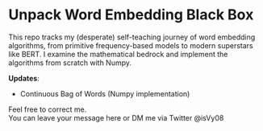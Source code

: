 # Unpack Word Embedding Black Box
This repo tracks my (desperate) self-teaching journey of word embedding algorithms, from primitive frequency-based models to modern superstars like BERT. 
I examine the mathematical bedrock and implement the algorithms from scratch with Numpy.    

**Updates**: 
- Continuous Bag of Words (Numpy implementation)

Feel free to correct me. 
<br>You can leave your message here or DM me via Twitter @isVy08 </br>
